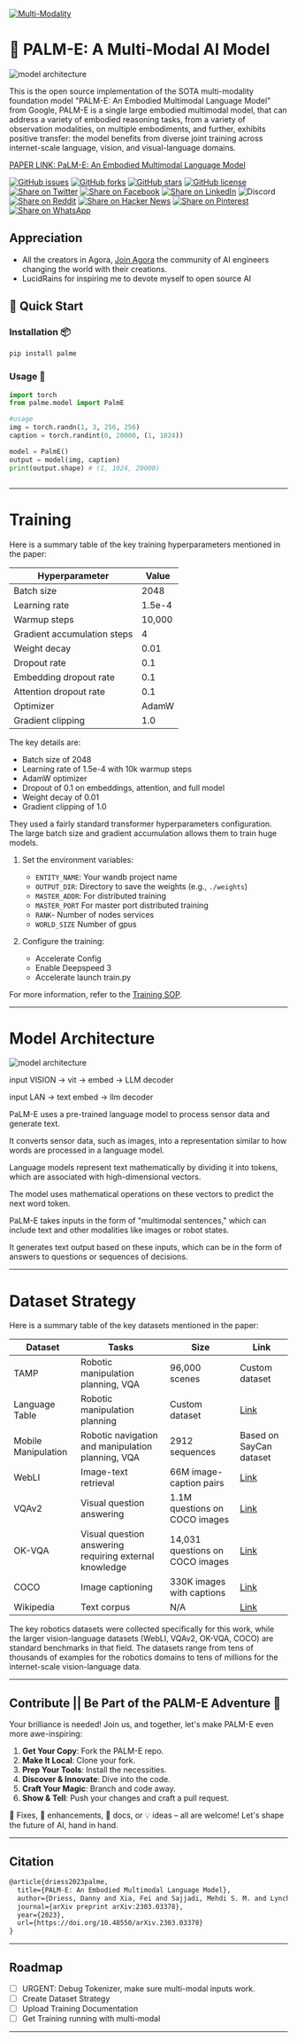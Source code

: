 [![Multi-Modality](agorabanner.png)](https://discord.gg/qUtxnK2NMf)


# 🌴 PALM-E: A Multi-Modal AI Model 
![model architecture](image6.png)


This is the open source implementation of the SOTA multi-modality foundation model "PALM-E: An Embodied Multimodal Language Model" from Google, PALM-E is a single large embodied multimodal model, that can address a variety of embodied reasoning tasks, from a variety of observation modalities, on multiple embodiments, and further, exhibits positive transfer: the model benefits from diverse joint training across internet-scale language, vision, and visual-language domains.

[PAPER LINK: PaLM-E: An Embodied Multimodal Language Model](https://arxiv.org/abs/2303.03378)



[![GitHub issues](https://img.shields.io/github/issues/kyegomez/PALM-E)](https://github.com/kyegomez/PALM-E/issues) 
[![GitHub forks](https://img.shields.io/github/forks/kyegomez/PALM-E)](https://github.com/kyegomez/PALM-E/network) 
[![GitHub stars](https://img.shields.io/github/stars/kyegomez/PALM-E)](https://github.com/kyegomez/PALM-E/stargazers) [![GitHub license](https://img.shields.io/github/license/kyegomez/PALM-E)](https://github.com/kyegomez/PALM-E/blob/master/LICENSE)
[![Share on Twitter](https://img.shields.io/twitter/url/https/twitter.com/cloudposse.svg?style=social&label=Share%20%40kyegomez/PALM-E)](https://twitter.com/intent/tweet?text=Excited%20to%20introduce%20PALM-E,%20the%20all-new%20Multi-Modal%20model%20with%20the%20potential%20to%20revolutionize%20automation.%20Join%20us%20on%20this%20journey%20towards%20a%20smarter%20future.%20%23PALM-E%20%23Multi-Modal&url=https%3A%2F%2Fgithub.com%2Fkyegomez%2FPALM-E)
[![Share on Facebook](https://img.shields.io/badge/Share-%20facebook-blue)](https://www.facebook.com/sharer/sharer.php?u=https%3A%2F%2Fgithub.com%2Fkyegomez%2FPALM-E)
[![Share on LinkedIn](https://img.shields.io/badge/Share-%20linkedin-blue)](https://www.linkedin.com/shareArticle?mini=true&url=https%3A%2F%2Fgithub.com%2Fkyegomez%2FPALM-E&title=Introducing%20PALM-E%2C%20the%20All-New%20Multi-Modal%20Model&summary=PALM-E%20is%20the%20next-generation%20Multi-Modal%20model%20that%20promises%20to%20transform%20industries%20with%20its%20intelligence%20and%20efficiency.%20Join%20us%20to%20be%20a%20part%20of%20this%20revolutionary%20journey%20%23PALM-E%20%23Multi-Modal&source=)
![Discord](https://img.shields.io/discord/999382051935506503)
[![Share on Reddit](https://img.shields.io/badge/-Share%20on%20Reddit-orange)](https://www.reddit.com/submit?url=https%3A%2F%2Fgithub.com%2Fkyegomez%2FPALM-E&title=Exciting%20Times%20Ahead%20with%20PALM-E%2C%20the%20All-New%20Multi-Modal%20Model%20%23PALM-E%20%23Multi-Modal) [![Share on Hacker News](https://img.shields.io/badge/-Share%20on%20Hacker%20News-orange)](https://news.ycombinator.com/submitlink?u=https%3A%2F%2Fgithub.com%2Fkyegomez%2FPALM-E&t=Exciting%20Times%20Ahead%20with%20PALM-E%2C%20the%20All-New%20Multi-Modal%20Model%20%23PALM-E%20%23Multi-Modal)
[![Share on Pinterest](https://img.shields.io/badge/-Share%20on%20Pinterest-red)](https://pinterest.com/pin/create/button/?url=https%3A%2F%2Fgithub.com%2Fkyegomez%2FPALM-E&media=https%3A%2F%2Fexample.com%2Fimage.jpg&description=PALM-E%2C%20the%20Revolutionary%20Multi-Modal%20Model%20that%20will%20Change%20the%20Way%20We%20Work%20%23PALM-E%20%23Multi-Modal)
[![Share on WhatsApp](https://img.shields.io/badge/-Share%20on%20WhatsApp-green)](https://api.whatsapp.com/send?text=I%20just%20discovered%20PALM-E,%20the%20all-new%20Multi-Modal%20model%20that%20promises%20to%20revolutionize%20automation.%20Join%20me%20on%20this%20exciting%20journey%20towards%20a%20smarter%20future.%20%23PALM-E%20%23Multi-Modal%0A%0Ahttps%3A%2F%2Fgithub.com%2Fkyegomez%2FPALM-E)

## Appreciation
* All the creators in Agora, [Join Agora](https://discord.gg/qUtxnK2NMf) the community of AI engineers changing the world with their creations.
* LucidRains for inspiring me to devote myself to open source AI





## 🚀 Quick Start

### Installation 📦

```sh
pip install palme
```

### Usage 🎨

```python
import torch
from palme.model import PalmE

#usage
img = torch.randn(1, 3, 256, 256)
caption = torch.randint(0, 20000, (1, 1024))

model = PalmE()
output = model(img, caption)
print(output.shape) # (1, 1024, 20000)



```
---

# Training
Here is a summary table of the key training hyperparameters mentioned in the paper:

| Hyperparameter | Value |  
|-|-|
| Batch size | 2048 |
| Learning rate | 1.5e-4  |
| Warmup steps | 10,000 |
| Gradient accumulation steps | 4 |
| Weight decay | 0.01 |
| Dropout rate | 0.1 |
| Embedding dropout rate | 0.1 |
| Attention dropout rate | 0.1 |
| Optimizer | AdamW |
| Gradient clipping | 1.0 |

The key details are:
- Batch size of 2048 
- Learning rate of 1.5e-4 with 10k warmup steps
- AdamW optimizer
- Dropout of 0.1 on embeddings, attention, and full model
- Weight decay of 0.01
- Gradient clipping of 1.0

They used a fairly standard transformer hyperparameters configuration. The large batch size and gradient accumulation allows them to train huge models.

1. Set the environment variables:
   - `ENTITY_NAME`: Your wandb project name
   - `OUTPUT_DIR`: Directory to save the weights (e.g., `./weights`)
   - `MASTER_ADDR`: For distributed training
   - `MASTER_PORT` For master port distributed training
   - `RANK`- Number of nodes services
   - `WORLD_SIZE` Number of gpus

2. Configure the training:
   - Accelerate Config
   - Enable Deepspeed 3
   - Accelerate launch train.py

For more information, refer to the [Training SOP](DOCs/TRAINING.md).



----

# Model Architecture
![model architecture](image6.png)

input VISION -> vit -> embed -> LLM decoder

input LAN -> text embed -> llm decoder

PaLM-E uses a pre-trained language model to process sensor data and generate text. 

It converts sensor data, such as images, into a representation similar to how words are processed in a language model. 

Language models represent text mathematically by dividing it into tokens, which are associated with high-dimensional vectors. 

The model uses mathematical operations on these vectors to predict the next word token. 

PaLM-E takes inputs in the form of "multimodal sentences," which can include text and other modalities like images or robot states. 

It generates text output based on these inputs, which can be in the form of answers to questions or sequences of decisions.

---

# Dataset Strategy
Here is a summary table of the key datasets mentioned in the paper:

| Dataset | Tasks | Size | Link |
|-|-|-|-|  
| TAMP | Robotic manipulation planning, VQA | 96,000 scenes | Custom dataset |
| Language Table | Robotic manipulation planning | Custom dataset | [Link](https://github.com/google-research/language-table) |  
| Mobile Manipulation | Robotic navigation and manipulation planning, VQA | 2912 sequences | Based on SayCan dataset |
| WebLI | Image-text retrieval | 66M image-caption pairs | [Link](https://arxiv.org/abs/2209.06794) |
| VQAv2 | Visual question answering | 1.1M questions on COCO images | [Link](https://visualqa.org/) |  
| OK-VQA | Visual question answering requiring external knowledge | 14,031 questions on COCO images | [Link](https://allenai.org/data/ok-vqa) |
| COCO | Image captioning | 330K images with captions | [Link](https://cocodataset.org/) |
| Wikipedia | Text corpus | N/A | [Link](https://en.wikipedia.org) |

The key robotics datasets were collected specifically for this work, while the larger vision-language datasets (WebLI, VQAv2, OK-VQA, COCO) are standard benchmarks in that field. The datasets range from tens of thousands of examples for the robotics domains to tens of millions for the internet-scale vision-language data.

---

## Contribute || Be Part of the PALM-E Adventure 🤝

Your brilliance is needed! Join us, and together, let's make PALM-E even more awe-inspiring:

1. **Get Your Copy**: Fork the PALM-E repo.
2. **Make It Local**: Clone your fork.
3. **Prep Your Tools**: Install the necessities.
4. **Discover & Innovate**: Dive into the code.
5. **Craft Your Magic**: Branch and code away.
6. **Show & Tell**: Push your changes and craft a pull request.

🐞 Fixes, 🎨 enhancements, 📝 docs, or 💡 ideas – all are welcome! Let's shape the future of AI, hand in hand.

---

## Citation
```latex
@article{driess2023palme,
  title={PALM-E: An Embodied Multimodal Language Model},
  author={Driess, Danny and Xia, Fei and Sajjadi, Mehdi S. M. and Lynch, Corey and Chowdhery, Aakanksha and Ichter, Brian and Wahid, Ayzaan and Tompson, Jonathan and Vuong, Quan and Yu, Tianhe and Huang, Wenlong and Chebotar, Yevgen and Sermanet, Pierre and Duckworth, Daniel and Levine, Sergey and Vanhoucke, Vincent and Hausman, Karol and Toussaint, Marc and Greff, Klaus and Zeng, Andy and Mordatch, Igor and Florence, Pete},
  journal={arXiv preprint arXiv:2303.03378},
  year={2023},
  url={https://doi.org/10.48550/arXiv.2303.03378}
}
```

-----

## Roadmap

- [ ] URGENT: Debug Tokenizer, make sure multi-modal inputs work. 
- [ ] Create Dataset Strategy
- [ ] Upload Training Documentation
- [ ] Get Training running with multi-modal

---
